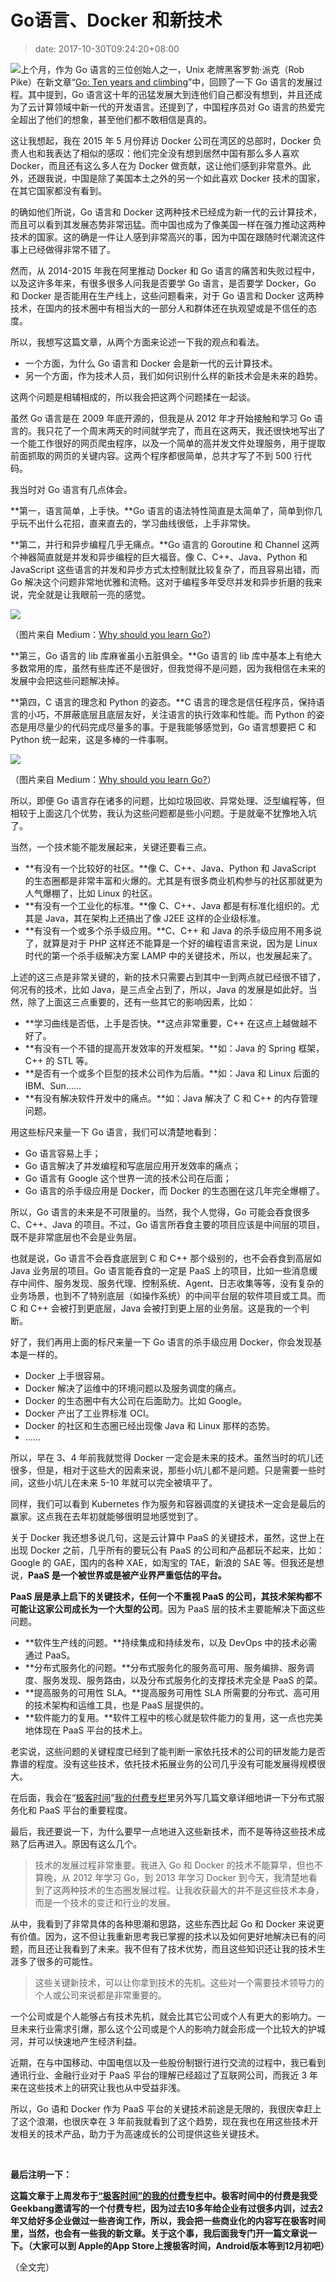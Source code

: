 # Go语言、Docker 和新技术
>date: 2017-10-30T09:24:20+08:00


![](/assets/images/coolshell.cn/wp-content/uploads/2017/10/golang.docker-360x200.png)上个月，作为 Go 语言的三位创始人之一，Unix 老牌黑客罗勃·派克（Rob Pike）在新文章“[Go: Ten years and climbing](https://commandcenter.blogspot.com/2017/09/go-ten-years-and-climbing.html)”中，回顾了一下 Go 语言的发展过程。其中提到，Go 语言这十年的迅猛发展大到连他们自己都没有想到，并且还成为了云计算领域中新一代的开发语言。还提到了，中国程序员对 Go 语言的热爱完全超出了他们的想象，甚至他们都不敢相信是真的。


这让我想起，我在 2015 年 5 月份拜访 Docker 公司在湾区的总部时，Docker 负责人也和我表达了相似的感叹：他们完全没有想到居然中国有那么多人喜欢 Docker，而且还有这么多人在为 Docker 做贡献，这让他们感到非常意外。此外，还跟我说，中国是除了美国本土之外的另一个如此喜欢 Docker 技术的国家，在其它国家都没有看到。


的确如他们所说，Go 语言和 Docker 这两种技术已经成为新一代的云计算技术，而且可以看到其发展态势非常迅猛。而中国也成为了像美国一样在强力推动这两种技术的国家。这的确是一件让人感到非常高兴的事，因为中国在跟随时代潮流这件事上已经做得非常不错了。


然而，从 2014-2015 年我在阿里推动 Docker 和 Go 语言的痛苦和失败过程中，以及这许多年来，有很多很多人问我是否要学 Go 语言，是否要学 Docker，Go 和 Docker 是否能用在生产线上，这些问题看来，对于 Go 语言和 Docker 这两种技术，在国内的技术圈中有相当大的一部分人和群体还在执观望或是不信任的态度。


所以，我想写这篇文章，从两个方面来论述一下我的观点和看法。


* 一个方面，为什么 Go 语言和 Docker 会是新一代的云计算技术。
* 另一个方面，作为技术人员，我们如何识别什么样的新技术会是未来的趋势。


这两个问题是相辅相成的，所以我会把这两个问题揉在一起谈。



虽然 Go 语言是在 2009 年底开源的，但我是从 2012 年才开始接触和学习 Go 语言的。我只花了一个周末两天的时间就学完了，而且在这两天，我还很快地写出了一个能工作很好的网页爬虫程序，以及一个简单的高并发文件处理服务，用于提取前面抓取的网页的关键内容。这两个程序都很简单，总共才写了不到 500 行代码。


我当时对 Go 语言有几点体会。


**第一，语言简单，上手快。**Go 语言的语法特性简直是太简单了，简单到你几乎玩不出什么花招，直来直去的，学习曲线很低，上手非常快。


**第二，并行和异步编程几乎无痛点。**Go 语言的 Goroutine 和 Channel 这两个神器简直就是并发和异步编程的巨大福音。像 C、C++、Java、Python 和 JavaScript 这些语言的并发和异步方式太控制就比较复杂了，而且容易出错，而 Go 解决这个问题非常地优雅和流畅。这对于编程多年受尽并发和异步折磨的我来说，完全就是让我眼前一亮的感觉。


![](/assets/images/coolshell.cn/wp-content/uploads/2017/10/golang.01.png)


（图片来自 Medium：[Why should you learn Go?](https://medium.com/@kevalpatel2106/why-should-you-learn-go-f607681fad65)）


**第三，Go 语言的 lib 库麻雀虽小五脏俱全。**Go 语言的 lib 库中基本上有绝大多数常用的库，虽然有些库还不是很好，但我觉得不是问题，因为我相信在未来的发展中会把这些问题解决掉。


**第四，C 语言的理念和 Python 的姿态。**C 语言的理念是信任程序员，保持语言的小巧，不屏蔽底层且底层友好，关注语言的执行效率和性能。而 Python 的姿态是用尽量少的代码完成尽量多的事。于是我能够感觉到，Go 语言想要把 C 和 Python 统一起来，这是多棒的一件事啊。


![](/assets/images/coolshell.cn/wp-content/uploads/2017/10/golang.02.png)


（图片来自 Medium：[Why should you learn Go?](https://medium.com/@kevalpatel2106/why-should-you-learn-go-f607681fad65)）


所以，即便 Go 语言存在诸多的问题，比如垃圾回收、异常处理、泛型编程等，但相较于上面这几个优势，我认为这些问题都是些小问题。于是就毫不犹豫地入坑了。


当然，一个技术能不能发展起来，关键还要看三点。


* **有没有一个比较好的社区。**像 C、C++、Java、Python 和 JavaScript 的生态圈都是非常丰富和火爆的。尤其是有很多商业机构参与的社区那就更为人气爆棚了，比如 Linux 的社区。
* **有没有一个工业化的标准。**像 C、C++、Java 都是有标准化组织的。尤其是 Java，其在架构上还搞出了像 J2EE 这样的企业级标准。
* **有没有一个或多个杀手级应用。**C、C++ 和 Java 的杀手级应用不用多说了，就算是对于 PHP 这样还不能算是一个好的编程语言来说，因为是 Linux 时代的第一个杀手级解决方案 LAMP 中的关键技术，所以，也发展起来了。


上述的这三点是非常关键的，新的技术只需要占到其中一到两点就已经很不错了，何况有的技术，比如 Java，是三点全占到了，所以，Java 的发展是如此好。当然，除了上面这三点重要的，还有一些其它的影响因素，比如：


* **学习曲线是否低，上手是否快。**这点非常重要，C++ 在这点上越做越不好了。
* **有没有一个不错的提高开发效率的开发框架。**如：Java 的 Spring 框架，C++ 的 STL 等。
* **是否有一个或多个巨型的技术公司作为后盾。**如：Java 和 Linux 后面的 IBM、Sun……
* **有没有解决软件开发中的痛点。**如：Java 解决了 C 和 C++ 的内存管理问题。


用这些标尺来量一下 Go 语言，我们可以清楚地看到：


* Go 语言容易上手；
* Go 语言解决了并发编程和写底层应用开发效率的痛点；
* Go 语言有 Google 这个世界一流的技术公司在后面；
* Go 语言的杀手级应用是 Docker，而 Docker 的生态圈在这几年完全爆棚了。


所以，Go 语言的未来是不可限量的。当然，我个人觉得，Go 可能会吞食很多 C、C++、Java 的项目。不过，Go 语言所吞食主要的项目应该是中间层的项目，既不是非常底层也不会是业务层。


也就是说，Go 语言不会吞食底层到 C 和 C++ 那个级别的，也不会吞食到高层如 Java 业务层的项目。Go 语言能吞食的一定是 PaaS 上的项目，比如一些消息缓存中间件、服务发现、服务代理、控制系统、Agent、日志收集等等，没有复杂的业务场景，也到不了特别底层（如操作系统）的中间平台层的软件项目或工具。而 C 和 C++ 会被打到更底层，Java 会被打到更上层的业务层。这是我的一个判断。


好了，我们再用上面的标尺来量一下 Go 语言的杀手级应用 Docker，你会发现基本是一样的。


* Docker 上手很容易。
* Docker 解决了运维中的环境问题以及服务调度的痛点。
* Docker 的生态圈中有大公司在后面助力。比如 Google。
* Docker 产出了工业界标准 OCI。
* Docker 的社区和生态圈已经出现像 Java 和 Linux 那样的态势。
* ……


所以，早在 3、4 年前我就觉得 Docker 一定会是未来的技术。虽然当时的坑儿还很多，但是，相对于这些大的因素来说，那些小坑儿都不是问题。只是需要一些时间，这些小坑儿在未来 5-10 年就可以完全被填平了。


同样，我们可以看到 Kubernetes 作为服务和容器调度的关键技术一定会是最后的赢家。这点我在去年初就能够很明显地感觉到了。


关于 Docker 我还想多说几句，这是云计算中 PaaS 的关键技术，虽然，这世上在出现 Docker 之前，几乎所有的要玩公有 PaaS 的公司和产品都玩不起来，比如：Google 的 GAE，国内的各种 XAE，如淘宝的 TAE，新浪的 SAE 等。但我还是想说，**PaaS 是一个被世界或是被产业界严重低估的平台。**


**PaaS 层是承上启下的关键技术，任何一个不重视 PaaS 的公司，其技术架构都不可能让这家公司成长为一个大型的公司**。因为 PaaS 层的技术主要能解决下面这些问题。


* **软件生产线的问题。**持续集成和持续发布，以及 DevOps 中的技术必需通过 PaaS。
* **分布式服务化的问题。**分布式服务化的服务高可用、服务编排、服务调度、服务发现、服务路由，以及分布式服务化的支撑技术完全是 PaaS 的菜。
* **提高服务的可用性 SLA。**提高服务可用性 SLA 所需要的分布式、高可用的技术架构和运维工具，也是 PaaS 层提供的。
* **软件能力的复用。**软件工程中的核心就是软件能力的复用，这一点也完美地体现在 PaaS 平台的技术上。


老实说，这些问题的关键程度已经到了能判断一家依托技术的公司的研发能力是否靠谱的程度。没有这些技术，依托技术拓展业务的公司几乎没有可能发展得规模很大。


在后面，我会在“[极客时间](https://time.geekbang.org/)”[我的付费专栏](https://time.geekbang.org/column/intro/48)里另外写几篇文章详细地讲一下分布式服务化和 PaaS 平台的重要程度。


最后，我还要说一下，为什么要早一点地进入这些新技术，而不是等待这些技术成熟了后再进入。原因有这么几个。



> 技术的发展过程非常重要。我进入 Go 和 Docker 的技术不能算早，但也不算晚，从 2012 年学习 Go，到 2013 年学习 Docker 到今天，我清楚地看到了这两种技术的生态圈发展过程。让我收获最大的并不是这些技术本身，而是一个技术的变迁和行业的发展。
> 
> 


从中，我看到了非常具体的各种思潮和思路，这些东西比起 Go 和 Docker 来说更有价值。因为，这不但让我重新思考我已掌握的技术以及如何更好地解决已有的问题，而且还让我看到了未来。我不但有了技术优势，而且这些知识还让我的技术生涯多了很多的可能性。



> 这些关键新技术，可以让你拿到技术的先机。这些对一个需要技术领导力的个人或公司来说都是非常重要的。
> 
> 


一个公司或是个人能够占有技术先机，就会比其它公司或个人有更大的影响力。一旦未来行业需求引爆，那么这个公司或是个人的影响力就会形成一个比较大的护城河，并可以快速地产生经济利益。


近期，在与中国移动、中国电信以及一些股份制银行进行交流的过程中，我已看到通讯行业、金融行业对于 PaaS 平台的理解已经超过了互联网公司，而我近 3 年来在这些技术上的研究让我也从中受益非浅。


所以，Go 语和 Docker 作为 PaaS 平台的关键技术前途是无限的，我很庆幸赶上了这个浪潮，也很庆幸在 3 年前我就看到了这个趋势，现在我也在用这些技术开发相关的技术产品，助力于为高速成长的公司提供这些关键技术。


 


**最后注明一下：**


**这篇文章于上周发布于[“极客时间”的我的付费专栏](https://time.geekbang.org/column/intro/48)中。极客时间中的付费是我受Geekbang邀请写的一个付费专栏，因为过去10多年给企业有过很多内训，过去2年又给好多企业做过一些咨询工作，所以，我会把一些商业化的内容写在极客时间里，当然，也会有一些我的新文章。关于这个事，我后面我专门开一篇文章说一下。（大家可以到 Apple的App Store上搜极客时间，Android版本等到12月初吧）**


（全文完）


